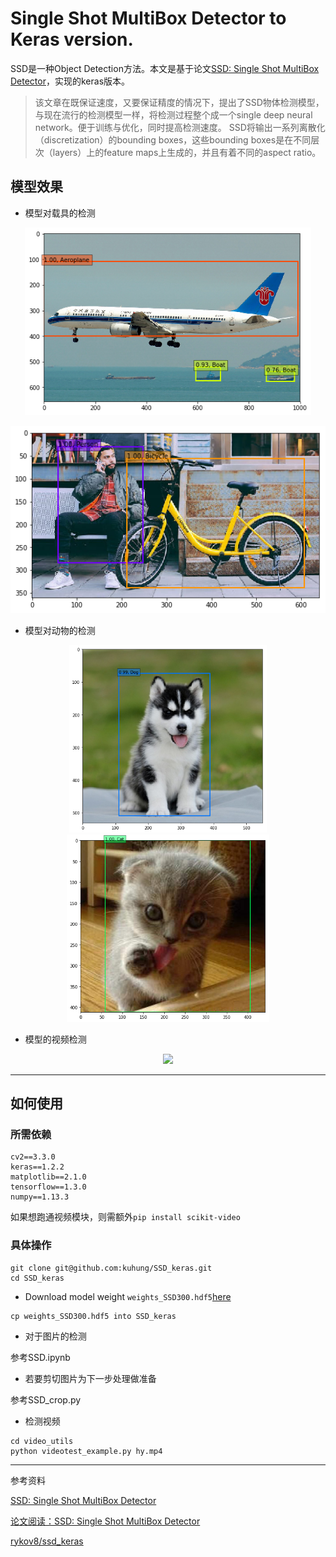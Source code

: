 # Single Shot MultiBox Detector to Keras version.

SSD是一种Object Detection方法。本文是基于论文[SSD: Single Shot MultiBox Detector](http://arxiv.org/abs/1512.02325)，实现的keras版本。

> 该文章在既保证速度，又要保证精度的情况下，提出了SSD物体检测模型，与现在流行的检测模型一样，将检测过程整个成一个single deep neural network。便于训练与优化，同时提高检测速度。
> SSD将输出一系列离散化（discretization）的bounding boxes，这些bounding boxes是在不同层次（layers）上的feature maps上生成的，并且有着不同的aspect ratio。

## 模型效果
- 模型对载具的检测
<p align="center">
<img src="output/Aeroplane.png" height="300">
</p>

<p align="center">
<img src="output/Bicycle.png" height="300">
</p>

- 模型对动物的检测
<p align="center">
<img src="output/Dog.png" height="300">
<img src="output/Cat.png" height="300">
</p>


- 模型的视频检测
<p align="center">
<img src="https://github.com/kuhung/SSD_keras/blob/master/output/car.gif">
</p>

---

## 如何使用

### 所需依赖
```
cv2==3.3.0
keras==1.2.2
matplotlib==2.1.0
tensorflow==1.3.0
numpy==1.13.3
```
如果想跑通视频模块，则需额外`pip install scikit-video`

### 具体操作
```
git clone git@github.com:kuhung/SSD_keras.git
cd SSD_keras
```
- Download model weight `weights_SSD300.hdf5`[here](https://github.com/kuhung/SSD_keras/releases)

```
cp weights_SSD300.hdf5 into SSD_keras
```

- 对于图片的检测

参考SSD.ipynb

- 若要剪切图片为下一步处理做准备

参考SSD_crop.py

- 检测视频
```
cd video_utils
python videotest_example.py hy.mp4
```



---
参考资料

[SSD: Single Shot MultiBox Detector](http://arxiv.org/abs/1512.02325)

[论文阅读：SSD: Single Shot MultiBox Detector](http://blog.csdn.net/u010167269/article/details/52563573)

[rykov8/ssd_keras](https://github.com/rykov8/ssd_keras)
